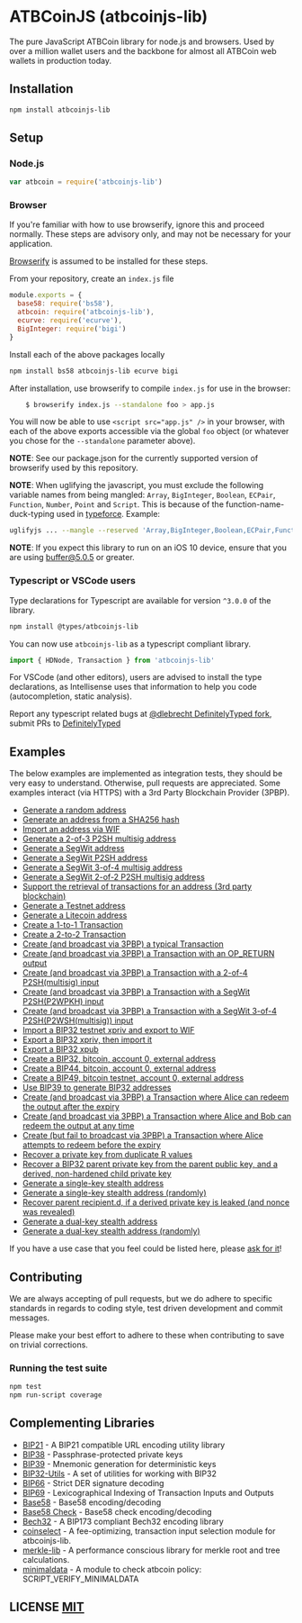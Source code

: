 # ATBCoinJS (atbcoinjs-lib)

The pure JavaScript ATBCoin library for node.js and browsers.
Used by over a million wallet users and the backbone for almost all ATBCoin web wallets in production today.

## Installation
``` bash
npm install atbcoinjs-lib
```

## Setup
### Node.js
``` javascript
var atbcoin = require('atbcoinjs-lib')
```

### Browser
If you're familiar with how to use browserify, ignore this and proceed normally.
These steps are advisory only,  and may not be necessary for your application.

[Browserify](https://github.com/substack/node-browserify) is assumed to be installed for these steps.

From your repository, create an `index.js` file
``` javascript
module.exports = {
  base58: require('bs58'),
  atbcoin: require('atbcoinjs-lib'),
  ecurve: require('ecurve'),
  BigInteger: require('bigi')
}
```

Install each of the above packages locally
``` bash
npm install bs58 atbcoinjs-lib ecurve bigi
```

After installation, use browserify to compile `index.js` for use in the browser:
``` bash
    $ browserify index.js --standalone foo > app.js
```

You will now be able to use `<script src="app.js" />` in your browser, with each of the above exports accessible via the global `foo` object (or whatever you chose for the `--standalone` parameter above).

**NOTE**: See our package.json for the currently supported version of browserify used by this repository.

**NOTE**: When uglifying the javascript, you must exclude the following variable names from being mangled: `Array`, `BigInteger`, `Boolean`, `ECPair`, `Function`, `Number`, `Point` and `Script`.
This is because of the function-name-duck-typing used in [typeforce](https://github.com/dcousens/typeforce).
Example:
``` bash
uglifyjs ... --mangle --reserved 'Array,BigInteger,Boolean,ECPair,Function,Number,Point'
```

**NOTE**: If you expect this library to run on an iOS 10 device, ensure that you are using [buffer@5.0.5](https://github.com/feross/buffer/pull/155) or greater.


### Typescript or VSCode users
Type declarations for Typescript are available for version `^3.0.0` of the library.
``` bash
npm install @types/atbcoinjs-lib
```

You can now use `atbcoinjs-lib` as a typescript compliant library. 
``` javascript
import { HDNode, Transaction } from 'atbcoinjs-lib'
```

For VSCode (and other editors), users are advised to install the type declarations, as Intellisense uses that information to help you code (autocompletion, static analysis).

Report any typescript related bugs at [@dlebrecht DefinitelyTyped fork](https://github.com/dlebrecht/DefinitelyTyped),  submit PRs to [DefinitelyTyped](https://github.com/DefinitelyTyped/DefinitelyTyped)

## Examples
The below examples are implemented as integration tests, they should be very easy to understand.
Otherwise, pull requests are appreciated.
Some examples interact (via HTTPS) with a 3rd Party Blockchain Provider (3PBP).

- [Generate a random address](https://github.com/segwit/atbcoinjs-lib/blob/master/test/integration/addresses.js#L12)
- [Generate an address from a SHA256 hash](https://github.com/segwit/atbcoinjs-lib/blob/master/test/integration/addresses.js#L19)
- [Import an address via WIF](https://github.com/segwit/atbcoinjs-lib/blob/master/test/integration/addresses.js#L29)
- [Generate a 2-of-3 P2SH multisig address](https://github.com/segwit/atbcoinjs-lib/blob/master/test/integration/addresses.js#L36)
- [Generate a SegWit address](https://github.com/segwit/atbcoinjs-lib/blob/master/test/integration/addresses.js#L50)
- [Generate a SegWit P2SH address](https://github.com/segwit/atbcoinjs-lib/blob/master/test/integration/addresses.js#L60)
- [Generate a SegWit 3-of-4 multisig address](https://github.com/segwit/atbcoinjs-lib/blob/master/test/integration/addresses.js#L71)
- [Generate a SegWit 2-of-2 P2SH multisig address](https://github.com/segwit/atbcoinjs-lib/blob/master/test/integration/addresses.js#L86)
- [Support the retrieval of transactions for an address (3rd party blockchain)](https://github.com/segwit/atbcoinjs-lib/blob/master/test/integration/addresses.js#L100)
- [Generate a Testnet address](https://github.com/segwit/atbcoinjs-lib/blob/master/test/integration/addresses.js#L121)
- [Generate a Litecoin address](https://github.com/segwit/atbcoinjs-lib/blob/master/test/integration/addresses.js#L131)
- [Create a 1-to-1 Transaction](https://github.com/segwit/atbcoinjs-lib/blob/master/test/integration/transactions.js#L14)
- [Create a 2-to-2 Transaction](https://github.com/segwit/atbcoinjs-lib/blob/master/test/integration/transactions.js#L28)
- [Create (and broadcast via 3PBP) a typical Transaction](https://github.com/segwit/atbcoinjs-lib/blob/master/test/integration/transactions.js#L46)
- [Create (and broadcast via 3PBP) a Transaction with an OP\_RETURN output](https://github.com/segwit/atbcoinjs-lib/blob/master/test/integration/transactions.js#L88)
- [Create (and broadcast via 3PBP) a Transaction with a 2-of-4 P2SH(multisig) input](https://github.com/segwit/atbcoinjs-lib/blob/master/test/integration/transactions.js#L115)
- [Create (and broadcast via 3PBP) a Transaction with a SegWit P2SH(P2WPKH) input](https://github.com/segwit/atbcoinjs-lib/blob/master/test/integration/transactions.js#L151)
- [Create (and broadcast via 3PBP) a Transaction with a SegWit 3-of-4 P2SH(P2WSH(multisig)) input](https://github.com/segwit/atbcoinjs-lib/blob/master/test/integration/transactions.js#L183)
- [Import a BIP32 testnet xpriv and export to WIF](https://github.com/segwit/atbcoinjs-lib/blob/master/test/integration/bip32.js#L8)
- [Export a BIP32 xpriv, then import it](https://github.com/segwit/atbcoinjs-lib/blob/master/test/integration/bip32.js#L15)
- [Export a BIP32 xpub](https://github.com/segwit/atbcoinjs-lib/blob/master/test/integration/bip32.js#L26)
- [Create a BIP32, bitcoin, account 0, external address](https://github.com/segwit/atbcoinjs-lib/blob/master/test/integration/bip32.js#L35)
- [Create a BIP44, bitcoin, account 0, external address](https://github.com/segwit/atbcoinjs-lib/blob/master/test/integration/bip32.js#L50)
- [Create a BIP49, bitcoin testnet, account 0, external address](https://github.com/segwit/atbcoinjs-lib/blob/master/test/integration/bip32.js#L66)
- [Use BIP39 to generate BIP32 addresses](https://github.com/segwit/atbcoinjs-lib/blob/master/test/integration/bip32.js#L83)
- [Create (and broadcast via 3PBP) a Transaction where Alice can redeem the output after the expiry](https://github.com/segwit/atbcoinjs-lib/blob/master/test/integration/cltv.js#L37)
- [Create (and broadcast via 3PBP) a Transaction where Alice and Bob can redeem the output at any time](https://github.com/segwit/atbcoinjs-lib/blob/master/test/integration/cltv.js#L71)
- [Create (but fail to broadcast via 3PBP) a Transaction where Alice attempts to redeem before the expiry](https://github.com/segwit/atbcoinjs-lib/blob/master/test/integration/cltv.js#L104)
- [Recover a private key from duplicate R values](https://github.com/segwit/atbcoinjs-lib/blob/master/test/integration/crypto.js#L14)
- [Recover a BIP32 parent private key from the parent public key, and a derived, non-hardened child private key](https://github.com/segwit/atbcoinjs-lib/blob/master/test/integration/crypto.js#L115)
- [Generate a single-key stealth address](https://github.com/segwit/atbcoinjs-lib/blob/master/test/integration/stealth.js#L70:)
- [Generate a single-key stealth address (randomly)](https://github.com/segwit/atbcoinjs-lib/blob/master/test/integration/stealth.js#L89:)
- [Recover parent recipient.d, if a derived private key is leaked (and nonce was revealed)](https://github.com/segwit/atbcoinjs-lib/blob/master/test/integration/stealth.js#L105)
- [Generate a dual-key stealth address](https://github.com/segwit/atbcoinjs-lib/blob/master/test/integration/stealth.js#L122)
- [Generate a dual-key stealth address (randomly)](https://github.com/segwit/atbcoinjs-lib/blob/master/test/integration/stealth.js#L145)

If you have a use case that you feel could be listed here, please [ask for it](https://github.com/segwit/atbcoinjs-lib/issues/new)!

## Contributing
We are always accepting of pull requests, but we do adhere to specific standards in regards to coding style, test driven development and commit messages.

Please make your best effort to adhere to these when contributing to save on trivial corrections.


### Running the test suite

``` bash
npm test
npm run-script coverage
```

## Complementing Libraries
- [BIP21](https://github.com/bitcoinjs/bip21) - A BIP21 compatible URL encoding utility library
- [BIP38](https://github.com/bitcoinjs/bip38) - Passphrase-protected private keys
- [BIP39](https://github.com/bitcoinjs/bip39) - Mnemonic generation for deterministic keys
- [BIP32-Utils](https://github.com/bitcoinjs/bip32-utils) - A set of utilities for working with BIP32
- [BIP66](https://github.com/bitcoinjs/bip66) - Strict DER signature decoding
- [BIP69](https://github.com/bitcoinjs/bip69) - Lexicographical Indexing of Transaction Inputs and Outputs
- [Base58](https://github.com/cryptocoinjs/bs58) - Base58 encoding/decoding
- [Base58 Check](https://github.com/bitcoinjs/bs58check) - Base58 check encoding/decoding
- [Bech32](https://github.com/bitcoinjs/bech32) - A BIP173 compliant Bech32 encoding library
- [coinselect](https://github.com/bitcoinjs/coinselect) - A fee-optimizing, transaction input selection module for atbcoinjs-lib.
- [merkle-lib](https://github.com/bitcoinjs/merkle-lib) - A performance conscious library for merkle root and tree calculations.
- [minimaldata](https://github.com/bitcoinjs/minimaldata) - A module to check atbcoin policy: SCRIPT_VERIFY_MINIMALDATA



## LICENSE [MIT](LICENSE)
